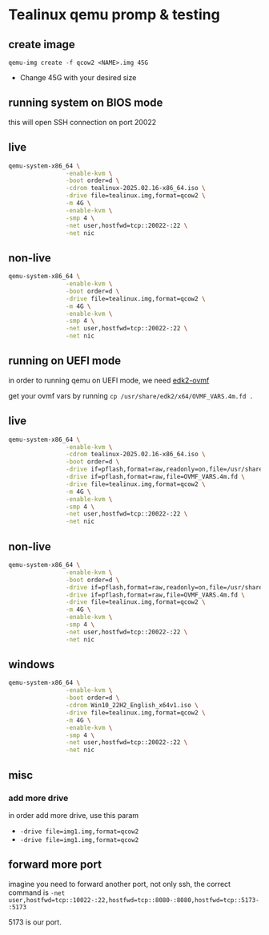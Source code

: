 # Tealinux qemu promp & testing

## create image
`qemu-img create -f qcow2 <NAME>.img 45G`

- Change 45G with your desired size

## running system on BIOS mode

this will open SSH connection on port 20022

## live
```sh
qemu-system-x86_64 \
                -enable-kvm \
                -boot order=d \
                -cdrom tealinux-2025.02.16-x86_64.iso \
                -drive file=tealinux.img,format=qcow2 \
                -m 4G \
                -enable-kvm \
                -smp 4 \
                -net user,hostfwd=tcp::20022-:22 \
                -net nic
```

## non-live
```sh
qemu-system-x86_64 \
                -enable-kvm \
                -boot order=d \
                -drive file=tealinux.img,format=qcow2 \
                -m 4G \
                -enable-kvm \
                -smp 4 \
                -net user,hostfwd=tcp::20022-:22 \
                -net nic
```

## running on UEFI mode
in order to running qemu on UEFI mode, we need [edk2-ovmf](https://archlinux.org/packages/extra/any/edk2-ovmf/)

get your ovmf vars by running `cp /usr/share/edk2/x64/OVMF_VARS.4m.fd .`

## live
```sh
qemu-system-x86_64 \
                -enable-kvm \
                -cdrom tealinux-2025.02.16-x86_64.iso \
                -boot order=d \
                -drive if=pflash,format=raw,readonly=on,file=/usr/share/edk2/x64/OVMF_CODE.4m.fd \
                -drive if=pflash,format=raw,file=OVMF_VARS.4m.fd \
                -drive file=tealinux.img,format=qcow2 \
                -m 4G \
                -enable-kvm \
                -smp 4 \
                -net user,hostfwd=tcp::20022-:22 \
                -net nic
```

## non-live
```sh
qemu-system-x86_64 \
                -enable-kvm \
                -boot order=d \
                -drive if=pflash,format=raw,readonly=on,file=/usr/share/edk2/x64/OVMF_CODE.4m.fd \
                -drive if=pflash,format=raw,file=OVMF_VARS.4m.fd \
                -drive file=tealinux.img,format=qcow2 \
                -m 4G \
                -enable-kvm \
                -smp 4 \
                -net user,hostfwd=tcp::20022-:22 \
                -net nic
```

## windows
```sh
qemu-system-x86_64 \
                -enable-kvm \
                -boot order=d \
                -cdrom Win10_22H2_English_x64v1.iso \
                -drive file=tealinux.img,format=qcow2 \
                -m 4G \
                -enable-kvm \
                -smp 4 \
                -net user,hostfwd=tcp::20022-:22 \
                -net nic
```


## misc
### add more drive
in order add more drive, use this param
- `-drive file=img1.img,format=qcow2`
- `-drive file=img1.img,format=qcow2`

## forward more port
imagine you need to forward another port, not only ssh, the correct command is
`-net user,hostfwd=tcp::10022-:22,hostfwd=tcp::8080-:8080,hostfwd=tcp::5173-:5173`

5173 is our port.